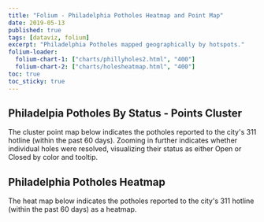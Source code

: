 ```yaml
---
title: "Folium - Philadelphia Potholes Heatmap and Point Map"
date: 2019-05-13
published: true
tags: [dataviz, folium]
excerpt: "Philadelphia Potholes mapped geographically by hotspots."
folium-loader:
  folium-chart-1: ["charts/phillyholes2.html", "400"]
  folium-chart-2: ["charts/holesheatmap.html", "400"]
toc: true
toc_sticky: true
---
```


## Philadelpia Potholes By Status - Points Cluster
The cluster point map below indicates the potholes reported to the city's 311 hotline (within the past 60 days). Zooming in further indicates whether individual holes were resolved, visualizing their status as either Open or Closed by color and tooltip. 

<div id="folium-chart-1"></div>

## Philadelphia Potholes Heatmap
The heat map below indicates the potholes reported to the city's 311 hotline (within the past 60 days) as a heatmap. 

<div id="folium-chart-2"></div>
